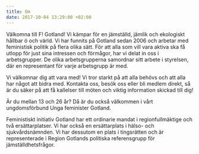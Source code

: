 ```yaml
---
title: Om
date: 2017-10-04 13:29:00 +02:00
---
```


Välkomna till F! Gotland! Vi kämpar för en jämställd, jämlik och ekologiskt hållbar ö och värld. Vi har funnits på Gotland sedan 2006 och arbetar med feministisk politik på flera olika sätt. För att alla som vill vara aktiva ska få utlopp för just sina intressen och förmågor, har vi delat in oss i arbetsgrupper. De olika arbetsgrupperna samordnar sitt arbete i styrelsen, där en representant för varje arbetsgrupp är med.

Vi välkomnar dig att vara med! Vi tror starkt på att alla behövs och att alla har något att bidra med. Kontakta oss, besök oss eller bli medlem direkt, så är du säker på att få kallelser till möten och viktig information skickad till dig!

Är du mellan 13 och 26 år? Då är du också välkommen i vårt ungdomsförbund Unga feminister Gotland.

Feministiskt initiativ Gotland har ett ordinarie mandat i regionfullmäktige och två ersättarplatser. Vi har också en ersättarplats i hälso- och sjukvårdsnämnden. Vi har dessutom en plats i tingsrätten och är representerade i Region Gotlands politiska referensgrupp för jämställdhetsfrågor.